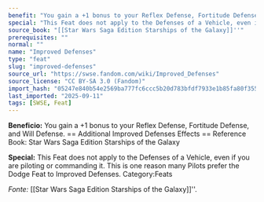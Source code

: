 ```yaml
---
benefit: "You gain a +1 bonus to your Reflex Defense, Fortitude Defense, and Will Defense.  == Additional Improved Defenses Effects == Reference Book: Star Wars Saga Edition Starships of the Galaxy"
special: "This Feat does not apply to the Defenses of a Vehicle, even if you are piloting or commanding it. This is one reason many Pilots prefer the Dodge Feat to Improved Defenses. Category:Feats"
source_book: "[[Star Wars Saga Edition Starships of the Galaxy]]''"
prerequisites: ""
normal: ""
name: "Improved Defenses"
type: "feat"
slug: "improved-defenses"
source_url: "https://swse.fandom.com/wiki/Improved_Defenses"
source_license: "CC BY-SA 3.0 (Fandom)"
import_hash: "05247e840b54e2569ba777fc6ccc5b20d783bfdf7933e1b85fa80f355167169a"
last_imported: "2025-09-11"
tags: [SWSE, Feat]
---
```

**Beneficio:** You gain a +1 bonus to your Reflex Defense, Fortitude Defense, and Will Defense.  == Additional Improved Defenses Effects == Reference Book: Star Wars Saga Edition Starships of the Galaxy

**Special:** This Feat does not apply to the Defenses of a Vehicle, even if you are piloting or commanding it. This is one reason many Pilots prefer the Dodge Feat to Improved Defenses. Category:Feats

*Fonte:* [[Star Wars Saga Edition Starships of the Galaxy]]''.